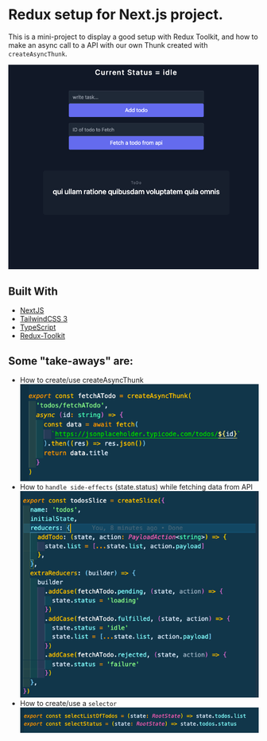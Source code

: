 # Redux setup for Next.js project.

This is a mini-project to display a good setup with Redux Toolkit, and how to make an async call to a API with our own Thunk created with `createAsyncThunk`.

![alt text](./images/mainImage.png)

## Built With

- [NextJS](https://nextjs.org/)
- [TailwindCSS 3](https://tailwindcss.com/)
- [TypeScript](https://www.typescriptlang.org/)
- [Redux-Toolkit](https://redux-toolkit.js.org/)

## Some "take-aways" are:


- How to create/use createAsyncThunk
![Thunk](./images/thunk.png)
- How to `handle side-effects` (state.status) while fetching data from API
![Slice](./images/slice.png)
- How to create/use a `selector`
![Selector](./images/selector.png)

